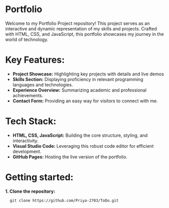# Portfolio
Welcome to my Portfolio Project repository! This project serves as an interactive and dynamic representation of my skills and projects. Crafted with HTML, CSS, and JavaScript, this portfolio showcases my journey in the world of technology.
# Key Features:
* **Project Showcase:** Highlighting key projects with details and live demos
* **Skills Section:** Displaying proficiency in relevant programming languages and technologies.
* **Experience Overview:** Summarizing academic and professional achievements.
* **Contact Form:** Providing an easy way for visitors to connect with me.
# Tech Stack:
* **HTML, CSS, JavaScript:** Building the core structure, styling, and interactivity.
* **Visual Studio Code:** Leveraging this robust code editor for efficient development.
* **GitHub Pages:** Hosting the live version of the portfolio.
# Getting started:

  **1. Clone the repository:**

      git clone https://github.com/Priya-2703/ToDo.git
